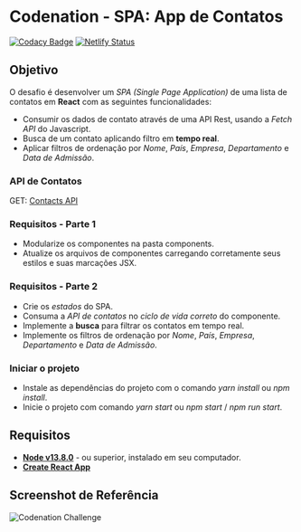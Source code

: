 # Codenation - SPA: App de Contatos

[![Codacy Badge](https://api.codacy.com/project/badge/Grade/d78f4080beab4d20ae127991f7f890c1)](https://app.codacy.com/manual/valeria_padilha/ContactSPA?utm_source=github.com&utm_medium=referral&utm_content=ValchanOficial/ContactSPA&utm_campaign=Badge_Grade_Dashboard)
[![Netlify Status](https://api.netlify.com/api/v1/badges/55853d55-b16f-44ff-9bc6-d6ec1bec19cb/deploy-status)](https://app.netlify.com/sites/valchan-contact-spa/deploys)

## Objetivo

O desafio é desenvolver um *SPA (Single Page Application)* de uma lista de contatos em **React** com as seguintes funcionalidades:

 -  Consumir os dados de contato através de uma API Rest, usando a *Fetch API* do Javascript.
 -  Busca de um contato aplicando filtro em **tempo real**.
 -  Aplicar filtros de ordenação por *Nome*, *País*, *Empresa*, *Departamento* e *Data de Admissão*.

### API de Contatos

GET: [Contacts API](https://5e82ac6c78337f00160ae496.mockapi.io/api/v1/contacts)

### Requisitos - Parte 1

 -  Modularize os componentes na pasta components.
 -  Atualize os arquivos de componentes carregando corretamente seus estilos e suas marcações JSX.

### Requisitos - Parte 2

 -  Crie os *estados* do SPA.
 -  Consuma a *API de contatos* no *ciclo de vida correto* do componente.
 -  Implemente a **busca** para filtrar os contatos em tempo real.
 -  Implemente os filtros de ordenação por *Nome*, *País*, *Empresa*, *Departamento* e *Data de Admissão*.

### Iniciar o projeto

 -  Instale as dependências do projeto com o comando *yarn install* ou *npm install*.
 -  Inicie o projeto com comando *yarn start* ou *npm start* / *npm run start*.

## Requisitos

 -  **[Node v13.8.0](https://nodejs.org/en/)** - ou superior, instalado em seu computador.
 -  **[Create React App](https://github.com/facebook/create-react-app)**

## Screenshot de Referência

![Codenation Challenge](https://codenation-challenges.s3-us-west-1.amazonaws.com/react-14/screenshot.png)

